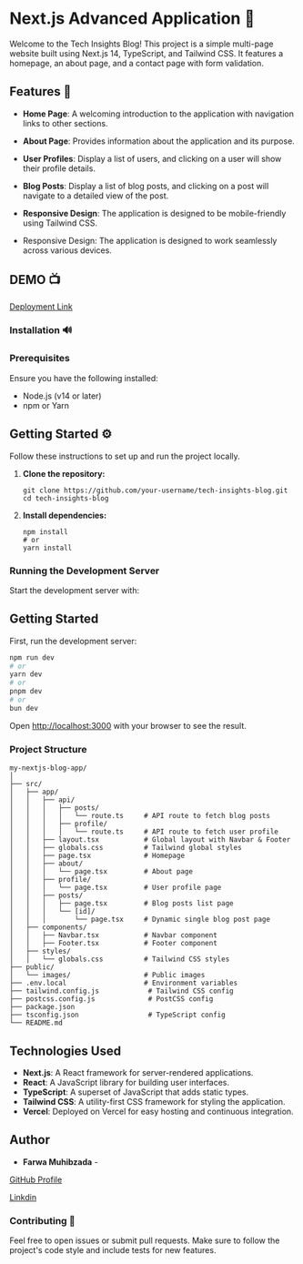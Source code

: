
# Next.js Advanced Application 💾
Welcome to the Tech Insights Blog! This project is a simple multi-page website built using Next.js 14, TypeScript, and Tailwind CSS. It features a homepage, an about page, and a contact page with form validation.

## Features 🎉
- **Home Page**: A welcoming introduction to the application with navigation links to other sections.
- **About Page**: Provides information about the application and its purpose.
- **User Profiles**: Display a list of users, and clicking on a user will show their profile details.
- **Blog Posts**: Display a list of blog posts, and clicking on a post will navigate to a detailed view of the post.
- **Responsive Design**: The application is designed to be mobile-friendly using Tailwind CSS.

- Responsive Design: The application is designed to work seamlessly across various devices.


## DEMO 📺
[Deployment Link](https://techinsights-farwamuhibzada22.netlify.app/)

### Installation 🔊
### Prerequisites

Ensure you have the following installed:
- Node.js (v14 or later)
- npm or Yarn

## Getting Started ⚙

Follow these instructions to set up and run the project locally.


1. **Clone the repository:**
    ```
    git clone https://github.com/your-username/tech-insights-blog.git
    cd tech-insights-blog
    ```

2. **Install dependencies:**
    ```
    npm install
    # or
    yarn install
    ```

### Running the Development Server

Start the development server with:


## Getting Started

First, run the development server:

```bash
npm run dev
# or
yarn dev
# or
pnpm dev
# or
bun dev
```

Open [http://localhost:3000](http://localhost:3000) with your browser to see the result.


### Project Structure

```
my-nextjs-blog-app/
│
├── src/
│   ├── app/
│   │   ├── api/
│   │   │   ├── posts/
│   │   │   │   └── route.ts     # API route to fetch blog posts
│   │   │   ├── profile/
│   │   │   │   └── route.ts     # API route to fetch user profile
│   │   ├── layout.tsx           # Global layout with Navbar & Footer
│   │   ├── globals.css          # Tailwind global styles
│   │   ├── page.tsx             # Homepage
│   │   ├── about/
│   │   │   └── page.tsx         # About page
│   │   ├── profile/
│   │   │   └── page.tsx         # User profile page
│   │   ├── posts/
│   │   │   ├── page.tsx         # Blog posts list page
│   │   │   └── [id]/
│   │   │       └── page.tsx     # Dynamic single blog post page
│   ├── components/
│   │   ├── Navbar.tsx           # Navbar component
│   │   ├── Footer.tsx           # Footer component
│   ├── styles/
│   │   └── globals.css          # Tailwind CSS styles
├── public/
│   └── images/                  # Public images
├── .env.local                   # Environment variables
├── tailwind.config.js            # Tailwind CSS config
├── postcss.config.js             # PostCSS config
├── package.json
├── tsconfig.json                 # TypeScript config
└── README.md
```

## Technologies Used

- **Next.js**: A React framework for server-rendered applications.
- **React**: A JavaScript library for building user interfaces.
- **TypeScript**: A superset of JavaScript that adds static types.
- **Tailwind CSS**: A utility-first CSS framework for styling the application.
- **Vercel**: Deployed on Vercel for easy hosting and continuous integration.

## Author

- **Farwa Muhibzada** - 

[GitHub Profile](https://github.com/FarwaMuhibZada)

[Linkdin](https://www.linkedin.com/in/farwamohibzada/)


### Contributing 🧑

Feel free to open issues or submit pull requests. Make sure to follow the project's code style and include tests for new features.